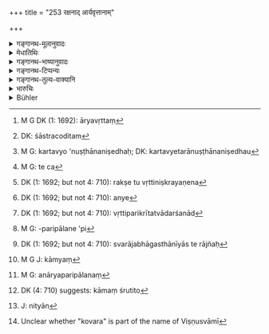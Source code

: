 +++
title = "253 रक्षनाद् आर्यवृत्तानाम्"

+++

<details><summary>गङ्गानथ-मूलानुवादः</summary>

Kings, intent upon protecting the people, go to heaven, by protecting the Well-behaved and by removing the ‘thorns’—(253)
</details>

<details><summary>मेधातिथिः</summary>

**आर्यं**[^६३६] शास्त्रनोदितम्[^६३७] कर्तव्यम् इतरानुष्ठाननिषेधः[^६३८] । तद्**वृत्तं** येषाम् इत्य् उत्तरपदलोपी समासः । तेन[^६३९] दीनानाथश्रोत्रिया अकरशुल्कदा गृह्यन्ते । तद्रक्षणाद् धि त्रिदिवगमनं युक्तम् । अन्येषां तु वृत्तिपरिक्रीतत्वाद् अकरणे प्रत्यवायः, यथोत्तरत्र वक्ष्यते "स्वर्गाच् च परिहीयते" (म्ध् ९.२५४) इति । रक्षानुवृत्तिनिष्क्रयणेन[^६४०] प्रत्यवायाभावमात्रम्, न तु स्वर्गः । अथ वा वृत्तिनियमापेक्षं त्रिदिवप्राप्तिवचनम्, यथोक्तं प्राक् । अन्येषां[^६४१] तु वृत्तिपरिक्रीतत्वदर्शनम्[^६४२] । अर्थवादमात्रं राज्ञः स्वर्गवचनम् । अवृत्तिदपरिपालनम् अपि[^६४३] वृत्तिप्रयुक्तं स्वराज्यभागस्थानीयस्य तद्राज्ञः[^६४४] । यथैव च शिल्पिजीविनः "शिल्पिनो मासि मास्य् एकैकं कर्म[^६४५] कुर्युः" (ग्ध् १०.३१) इति वृत्त्यर्थं शिल्पं कुर्वाणा राज्ञा कर्म कार्यन्ते करग्रहणाय, एवं राजापि वृत्तियुक्तः प्रजापालनप्रवृत्तो नित्यकर्मवद् आर्यपरिपालनं[^६४६] कार्यते शास्त्रेण । यथैव हि कामश्रुतितो[^६४७] ऽग्न्याहितो नित्यान्य्[^६४८] अनुतिष्ठति, न स्वर्गादिलाभाय । न हि तानि फलार्थतया नोदितानि, अथ च क्रियन्ते । तद्वद् एतद् द्रष्टव्यम् । अतो यावती काचित् फलश्रुतिः सा सर्वार्थवाद इति कोवरविष्णुस्वामी[^६४९] । यद् अत्र तत्त्वं तद् दर्शितम् अधस्तात् ॥ ९.२५३ ॥


[^६४९]:
     Unclear whether "kovara" is part of the name of Viṣṇusvāmī


[^६४८]:
     J: nityān


[^६४७]:
     DK (4: 710) suggests: kāmaṃ śrutito


[^६४६]:
     M G: anāryaparipālanaṃ


[^६४५]:
     M G J: kāmyaṃ


[^६४४]:
     DK (1: 1692; but not 4: 710): svarājabhāgasthānīyās te rājñaḥ 


[^६४३]:
     M G: -paripālane 'pi


[^६४२]:
     DK (1: 1692; but not 4: 710): vṛttiparikrītatvādarśanād


[^६४१]:
     DK (1: 1692; but not 4: 710): anye


[^६४०]:
     DK (1: 1692; but not 4: 710): rakṣe tu vṛttiniṣkrayaṇena


[^६३९]:
     M G: te ca


[^६३८]:
     M G: kartavyo 'nuṣṭhānaniṣedhaḥ; DK: kartavyetarānuṣṭhānaniṣedhau


[^६३७]:
     DK: śāstracoditam


[^६३६]:
     M G DK (1: 1692): āryavṛttaṃ
</details>

<details><summary>गङ्गानथ-भाष्यानुवादः</summary>

What has been indicated in the foregoing verse is now explained.

‘*The well-behaved*’—those whose behaviour is right,—*i.e*., consists in doing what is sanctioned by the Scriptures and avoiding what is forbidden by them. The compound belongs to the ‘*madhyamapadalopi*’—ellyptical—class. Thus are included all Vedic Scholars and the poor and destitute, who pay no taxes. So that by extending his protection over these men, it is only right that the king should go to heaven. In the case of other people, since the right of protection is purchased by the payment of taxes, the king incurs sin by neglecting it; as is going to be declared in the next verse ‘he falls off from heaven’. By repaying with protection what he receives in the form of taxes, the king is only saved from sin, and he does not obtain heaven.

Or the declaration regarding heaven may be based upon the due fulfilment of his duties, as already mentioned above.

Others have held the following opinion:—The declaration regarding the king going to heaven is purely declamatory. In fact the protecting of those who pay no taxes is also included in the king’s ‘functions’, since those people also form part of his ‘*kingdom*’, the protecting whereof forms the chief function of the king.

\[So that for doing this also there can be no reward in the shape of Heaven\]. Just as artisans, who ply their trade for a living, work for the king for one day during the month;—when they are made by the king to do his work,in lieu of his taxes; in the same manner the king also, who carries on his work for a living and engages himself in protecting the people, is made by the Scriptures to protect the well-behaved people, as an obligatory duty. Again the man who has laid the fires, prompted by the declaration of rewards, engages himself in obligatory rites, but not with a view to obtaining Heaven or any such rewards,—for the simple reason that such rites have not been prescribed as bringing about rewards; and yet they are duly performed. Exactly similar would be the case with the King’s action in protecting his whole Kingdom.

Thus all the declarations of rewards that there are, are to be regarded as purely declamatory;—as has been declared by Viṣṇusvāmin (?)—(253)
</details>

<details><summary>गङ्गानथ-टिप्पन्यः</summary>

*Cf*.
[8.307],
[386-387].
</details>

<details><summary>गङ्गानथ-तुल्य-वाक्यानि</summary>

**(verses 9.253-255)  
**

\[See under [8.307],
[386-387].\]

*Hārita* (Vivādaratnākara, p. 294).—‘If wicked robbers prosper in the
kingdom, that sin, becoming magnified, destroys the very roots of the King.’
</details>

<details><summary>भारुचिः</summary>

उभयानुग्रहाद् युक्तं राज्ञां त्रिदिवगमनं रक्षताम् । अतः संरक्षणीयधर्मापक्षम् अपि चैतद् युक्तम् । एवं चावश्यं रक्षणीयाः । वृत्तिसंरक्षणाच् च । न चासति फलसंबन्धे इयती स्तुतिर् उपलभ्यते । शास्त्रलक्षणत्वाच् च धर्माधर्मयोर् उत्पत्तिवत् फलारम्भो ऽपि फलाच् छ्रद्दधनीयः । यतश् चैतद् एवम् अतः ॥ ९.२५३ ॥
</details>

<details><summary>Bühler</summary>

253	By protecting those who live as (becomes) Aryans and by removing the thorns, kings, solely intent on guarding their subjects, reach heaven.
</details>
